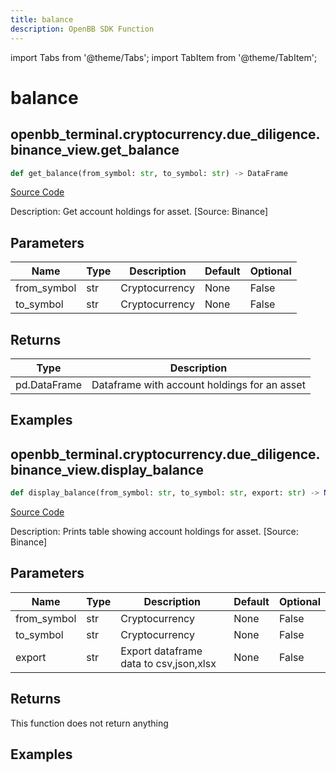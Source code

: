 ```yaml
---
title: balance
description: OpenBB SDK Function
---
```


import Tabs from '@theme/Tabs';
import TabItem from '@theme/TabItem';

# balance

<Tabs>
<TabItem value="model" label="Model" default>

## openbb_terminal.cryptocurrency.due_diligence.binance_view.get_balance

```python title='openbb_terminal/cryptocurrency/due_diligence/binance_model.py'
def get_balance(from_symbol: str, to_symbol: str) -> DataFrame
```
[Source Code](https://github.com/OpenBB-finance/OpenBBTerminal/tree/main/openbb_terminal/cryptocurrency/due_diligence/binance_model.py#L179)

Description: Get account holdings for asset. [Source: Binance]

## Parameters

| Name | Type | Description | Default | Optional |
| ---- | ---- | ----------- | ------- | -------- |
| from_symbol | str | Cryptocurrency | None | False |
| to_symbol | str | Cryptocurrency | None | False |

## Returns

| Type | Description |
| ---- | ----------- |
| pd.DataFrame | Dataframe with account holdings for an asset |

## Examples



</TabItem>
<TabItem value="view" label="View">

## openbb_terminal.cryptocurrency.due_diligence.binance_view.display_balance

```python title='openbb_terminal/cryptocurrency/due_diligence/binance_view.py'
def display_balance(from_symbol: str, to_symbol: str, export: str) -> None
```
[Source Code](https://github.com/OpenBB-finance/OpenBBTerminal/tree/main/openbb_terminal/cryptocurrency/due_diligence/binance_view.py#L64)

Description: Prints table showing account holdings for asset. [Source: Binance]

## Parameters

| Name | Type | Description | Default | Optional |
| ---- | ---- | ----------- | ------- | -------- |
| from_symbol | str | Cryptocurrency | None | False |
| to_symbol | str | Cryptocurrency | None | False |
| export | str | Export dataframe data to csv,json,xlsx | None | False |

## Returns

This function does not return anything

## Examples



</TabItem>
</Tabs>